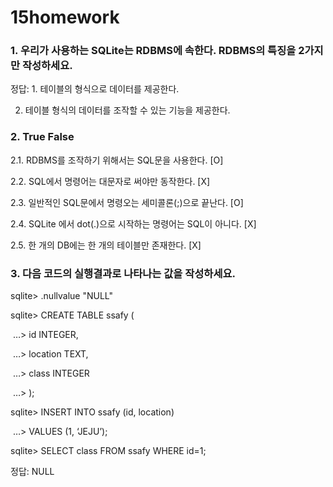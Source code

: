 # 15homework

### 1. 우리가 사용하는 SQLite는 RDBMS에 속한다. RDBMS의 특징을 2가지만 작성하세요.

정답: 1. 테이블의 형식으로 데이터를 제공한다.

2. 테이블 형식의 데이터를 조작할 수 있는 기능을 제공한다.



### 2. True False

2.1. RDBMS를 조작하기 위해서는 SQL문을 사용한다.  [O]

2.2. SQL에서 명령어는 대문자로 써야만 동작한다. [X]

2.3. 일반적인 SQL문에서 명령오는 세미콜론(;)으로 끝난다. [O]

2.4. SQLite 에서 dot(.)으로 시작하는 명령어는 SQL이 아니다. [X]

2.5. 한 개의 DB에는 한 개의 테이블만 존재한다. [X]



### 3. 다음 코드의 실행결과로 나타나는 값을 작성하세요.

sqlite> .nullvalue "NULL"

sqlite> CREATE TABLE ssafy (

​	…> id INTEGER,

​	…> location TEXT, 

​	…> class INTEGER

​	…> ); 

sqlite> INSERT INTO ssafy (id, location) 

​	…> VALUES (1, ‘JEJU’); 

sqlite> SELECT class FROM ssafy WHERE id=1;



정답:  NULL